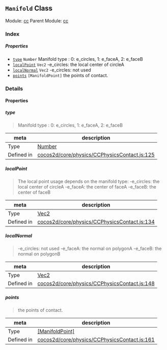 ## `Manifold` Class



Module: [cc](../modules/cc.md)
Parent Module: [cc](../modules/cc.md)





### Index

##### Properties

  - [`type`](#type) `Number` Manifold type :  0: e_circles, 1: e_faceA, 2: e_faceB
  - [`localPoint`](#localpoint) `Vec2` -e_circles: the local center of circleA
  - [`localNormal`](#localnormal) `Vec2` -e_circles: not used
  - [`points`](#points) `[ManifoldPoint]` the points of contact.





### Details


#### Properties


##### type

> Manifold type :  0: e_circles, 1: e_faceA, 2: e_faceB

| meta | description |
|------|-------------|
| Type | <a href="https://developer.mozilla.org/en/JavaScript/Reference/Global_Objects/Number" class="crosslink external" target="_blank">Number</a> |
| Defined in | [cocos2d/core/physics/CCPhysicsContact.js:125](https://github.com/cocos-creator/engine/blob/9546fb0f9c421d190e0aba7645402156498449ea/cocos2d/core/physics/CCPhysicsContact.js#L125) |



##### localPoint

> The local point usage depends on the manifold type:
-e_circles: the local center of circleA
-e_faceA: the center of faceA
-e_faceB: the center of faceB

| meta | description |
|------|-------------|
| Type | <a href="../classes/Vec2.html" class="crosslink">Vec2</a> |
| Defined in | [cocos2d/core/physics/CCPhysicsContact.js:134](https://github.com/cocos-creator/engine/blob/9546fb0f9c421d190e0aba7645402156498449ea/cocos2d/core/physics/CCPhysicsContact.js#L134) |



##### localNormal

> -e_circles: not used
-e_faceA: the normal on polygonA
-e_faceB: the normal on polygonB

| meta | description |
|------|-------------|
| Type | <a href="../classes/Vec2.html" class="crosslink">Vec2</a> |
| Defined in | [cocos2d/core/physics/CCPhysicsContact.js:148](https://github.com/cocos-creator/engine/blob/9546fb0f9c421d190e0aba7645402156498449ea/cocos2d/core/physics/CCPhysicsContact.js#L148) |



##### points

> the points of contact.

| meta | description |
|------|-------------|
| Type | <a href="../classes/ManifoldPoint.html" class="crosslink">[ManifoldPoint]</a> |
| Defined in | [cocos2d/core/physics/CCPhysicsContact.js:161](https://github.com/cocos-creator/engine/blob/9546fb0f9c421d190e0aba7645402156498449ea/cocos2d/core/physics/CCPhysicsContact.js#L161) |






